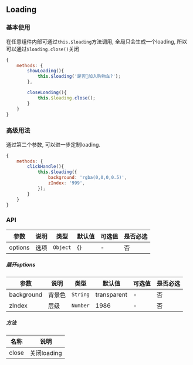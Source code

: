 ## Loading

### 基本使用

在任意组件内部可通过`this.$loading`方法调用, 全局只会生成一个loading, 所以可以通过`$loading.close()`关闭
``` javascript
{
    methods: {
        showLoading(){
            this.$loading('是否加入购物车?');
        },

        closeLoading(){
            this.$loading.close();
        }
    }
}
```

### 高级用法

通过第二个参数, 可以进一步定制loading.
``` javascript
{
    methods: {
        clickHandle(){
            this.$loading({
                background: 'rgba(0,0,0,0.5)',
                zIndex: '999',
            });
        }
    }
}
```




### API

| 参数 | 说明 | 类型 | 默认值 | 可选值 |是否必选
|-----------|-----------|-----------|-------------|-------------|-------------|
| options | 选项 | `Object` | {} |-|否|

##### 展开options
| 参数 | 说明 | 类型 | 默认值 | 可选值 |是否必选
|-----------|-----------|-----------|-------------|-------------|-------------|
| background | 背景色 | `String` | transparent | - |否|
| zIndex | 层级 | `Number` | 1986 |-|否|

##### 方法
| 名称 | 说明 |
|-----------|-----------|
| close | 关闭loading |
